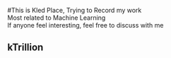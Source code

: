 #This is Kled Place, Trying to Record my work  
Most related to Machine Learning  
If anyone feel interesting, feel free to discuss with me  
  
## kTrillion  
